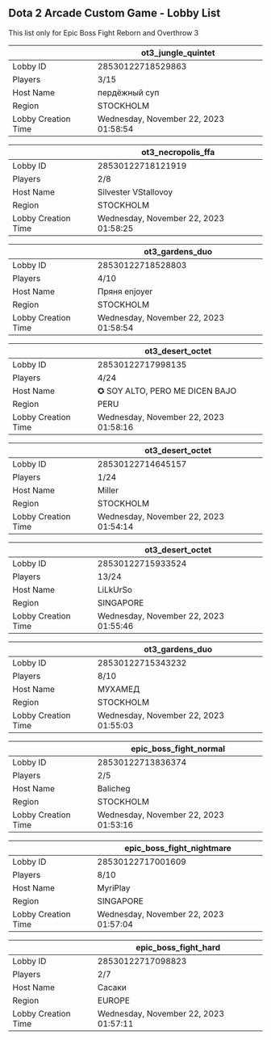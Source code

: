 ## Dota 2 Arcade Custom Game - Lobby List

This list only for Epic Boss Fight Reborn and Overthrow 3

|  | ot3_jungle_quintet |
| ------ | ------ |
| Lobby ID | 28530122718529863 |
| Players | 3/15 |
| Host Name | пердёжный суп |
| Region | STOCKHOLM |
| Lobby Creation Time | Wednesday, November 22, 2023 01:58:54 |


|  | ot3_necropolis_ffa |
| ------ | ------ |
| Lobby ID | 28530122718121919 |
| Players | 2/8 |
| Host Name | Silvester VStallovoy |
| Region | STOCKHOLM |
| Lobby Creation Time | Wednesday, November 22, 2023 01:58:25 |


|  | ot3_gardens_duo |
| ------ | ------ |
| Lobby ID | 28530122718528803 |
| Players | 4/10 |
| Host Name | Пряня enjoyer |
| Region | STOCKHOLM |
| Lobby Creation Time | Wednesday, November 22, 2023 01:58:54 |


|  | ot3_desert_octet |
| ------ | ------ |
| Lobby ID | 28530122717998135 |
| Players | 4/24 |
| Host Name | ✪ SOY ALTO, PERO ME DICEN BAJO |
| Region | PERU |
| Lobby Creation Time | Wednesday, November 22, 2023 01:58:16 |


|  | ot3_desert_octet |
| ------ | ------ |
| Lobby ID | 28530122714645157 |
| Players | 1/24 |
| Host Name | Miller |
| Region | STOCKHOLM |
| Lobby Creation Time | Wednesday, November 22, 2023 01:54:14 |


|  | ot3_desert_octet |
| ------ | ------ |
| Lobby ID | 28530122715933524 |
| Players | 13/24 |
| Host Name | LiLkUrSo |
| Region | SINGAPORE |
| Lobby Creation Time | Wednesday, November 22, 2023 01:55:46 |


|  | ot3_gardens_duo |
| ------ | ------ |
| Lobby ID | 28530122715343232 |
| Players | 8/10 |
| Host Name | МУХАМЕД |
| Region | STOCKHOLM |
| Lobby Creation Time | Wednesday, November 22, 2023 01:55:03 |


|  | epic_boss_fight_normal |
| ------ | ------ |
| Lobby ID | 28530122713836374 |
| Players | 2/5 |
| Host Name | Balicheg |
| Region | STOCKHOLM |
| Lobby Creation Time | Wednesday, November 22, 2023 01:53:16 |


|  | epic_boss_fight_nightmare |
| ------ | ------ |
| Lobby ID | 28530122717001609 |
| Players | 8/10 |
| Host Name | MyriPlay |
| Region | SINGAPORE |
| Lobby Creation Time | Wednesday, November 22, 2023 01:57:04 |


|  | epic_boss_fight_hard |
| ------ | ------ |
| Lobby ID | 28530122717098823 |
| Players | 2/7 |
| Host Name | Сасаки |
| Region | EUROPE |
| Lobby Creation Time | Wednesday, November 22, 2023 01:57:11 |


